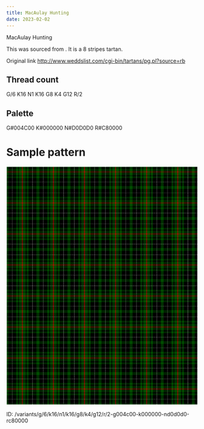 ```yaml
---
title: MacAulay Hunting
date: 2023-02-02
---
```

MacAulay Hunting

This was sourced from <no value>.  It is a 8 stripes tartan.

Original link http://www.weddslist.com/cgi-bin/tartans/pg.pl?source=rb

## Thread count
G/6 K16 N1 K16 G8 K4 G12 R/2

## Palette
G#004C00 K#000000 N#D0D0D0 R#C80000

# Sample pattern

![Tartan detail](tartan.png "G/6 K16 N1 K16 G8 K4 G12 R/2 tartan")

ID: /variants/g/6/k16/n1/k16/g8/k4/g12/r/2-g004c00-k000000-nd0d0d0-rc80000
